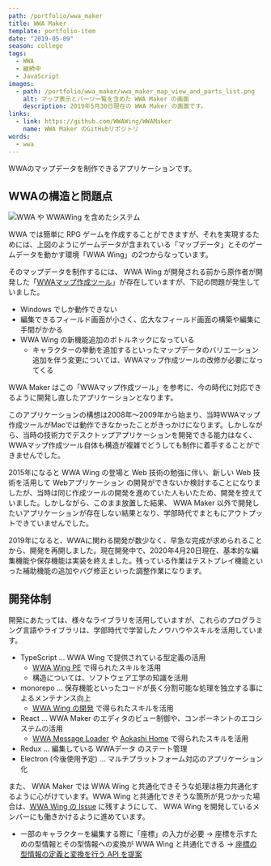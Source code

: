 ```yaml
---
path: /portfolio/wwa_maker
title: WWA Maker
template: portfolio-item
date: "2019-05-09"
season: college
tags:
  - WWA
  - 継続中
  - JavaScript
images:
  - path: /portfolio/wwa_maker/wwa_maker_map_view_and_parts_list.png
    alt: マップ表示とパーツ一覧を含めた WWA Maker の画面
    description: 2019年5月30日現在の WWA Maker の画面です。
links:
  - link: https://github.com/WWAWing/WWAMaker
    name: WWA Maker のGitHubリポジトリ
words:
  - wwa
---
```


WWAのマップデータを制作できるアプリケーションです。

## WWAの構造と問題点

![WWA や WWAWing を含めたシステム](/portfolio/wwa_maker/wwa_wing_system.png)

WWA では簡単に RPG ゲームを作成することができますが、それを実現するためには、上図のようにゲームデータが含まれている「マップデータ」とそのゲームデータを動かす環境「WWA Wing」の2つからなっています。

そのマップデータを制作するには、 WWA Wing が開発される前から原作者が開発した「[WWAマップ作成ツール](https://wwajp.com/making.html)」が存在していますが、下記の問題が発生していました。

- Windows でしか動作できない
- 編集できるフィールド画面が小さく、広大なフィールド画面の構築や編集に手間がかかる
- WWA Wing の新機能追加のボトルネックになっている
  - キャラクターの挙動を追加するといったマップデータのバリエーション追加を伴う変更については、WWAマップ作成ツールの改修が必要になってくる

WWA Maker はこの「WWAマップ作成ツール」を参考に、今の時代に対応できるように開発し直したアプリケーションとなります。

このアプリケーションの構想は2008年～2009年から始まり、当時WWAマップ作成ツールがMacでは動作できなかったことがきっかけになります。しかしながら、当時の技術力でデスクトップアプリケーションを開発できる能力はなく、WWAマップ作成ツール自体も構造が複雑でどうしても制作に着手することができませんでした。

2015年になると WWA Wing の登場と Web 技術の勉強に伴い、新しい Web 技術を活用して Webアプリケーション の開発ができないか検討することになりましたが、当時は同じ作成ツールの開発を進めていた人もいたため、開発を控えていました。しかしながら、このまま放置した結果、 WWA Maker 以外で開発したいアプリケーションが存在しない結果となり、学部時代でまともにアウトプットできていませんでした。

2019年になると、WWAに関わる開発が数少なく、早急な完成が求められることから、開発を再開しました。現在開発中で、2020年4月20日現在、基本的な編集機能や保存機能は実装を終えました。残っている作業はテストプレイ機能といった補助機能の追加やバグ修正といった調整作業になります。

## 開発体制

開発にあたっては、様々なライブラリを活用していますが、これらのプログラミング言語やライブラリは、学部時代で学習したノウハウやスキルを活用しています。

- TypeScript ... WWA Wing で提供されている型定義の活用
  - [WWA Wing PE](/portfolio/wwa_wing_pe/) で得られたスキルを活用
  - 構造については、ソフトウェア工学の知識を活用
- monorepo ... 保存機能といったコードが長く分割可能な処理を独立する事によるメンテナンス向上
  - [WWA Wing の開発](/portfolio/wwa_wing/) で得られたスキルを活用
- React ... WWA Maker のエディタのビュー制御や、コンポーネントのエコシステムの活用
  - [WWA Message Loader](/portfolio/wwa_collection/) や [Aokashi Home](/portfolio/aokashi_home/) で得られたスキルを活用
- Redux ... 編集している WWAデータ のステート管理
- Electron (今後使用予定) ... マルチプラットフォーム対応のアプリケーション化

また、 WWA Maker では WWA Wing と共通化できそうな処理は極力共通化するように心がけています。WWA Wing と共通化できそうな箇所が見つかった場合は、[WWA Wing の Issue](https://github.com/WWAWing/WWAWing/issues) に残すようにして、 WWA Wing を開発しているメンバーにも働きかけるように進めています。

- 一部のキャラクターを編集する際に「座標」の入力が必要 → 座標を示すための型情報とその型情報への変換が WWA Wing と共通化できる → [座標の型情報の定義と変換を行う API を提案](https://github.com/WWAWing/WWAWing/issues/220)
